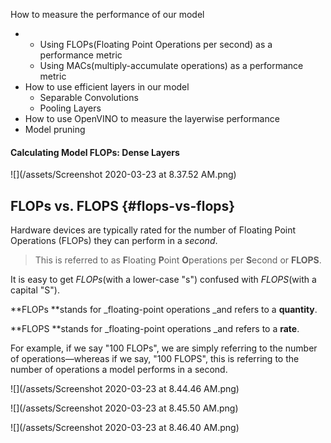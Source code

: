 How to measure the performance of our model

* * Using FLOPs\(Floating Point Operations per second\) as a performance metric
  * Using MACs\(multiply-accumulate operations\) as a performance metric
* How to use efficient layers in our model
  * Separable Convolutions
  * Pooling Layers
* How to use OpenVINO to measure the layerwise performance
* Model pruning

#### Calculating Model FLOPs: Dense Layers

![](/assets/Screenshot 2020-03-23 at 8.37.52 AM.png)

## FLOPs vs. FLOPS {#flops-vs-flops}

Hardware devices are typically rated for the number of Floating Point Operations \(FLOPs\) they can perform in a _second_.

> This is referred to as **F**loating **P**oint **O**perations per **S**econd or **FLOPS**.

It is easy to get _FLOPs_\(with a lower-case "s"\) confused with _FLOPS_\(with a capital "S"\).

**FLOPs **stands for \_floating-point operations \_and refers to a **quantity**.

**FLOPS **stands for \_floating-point operations \_and refers to a **rate**.

For example, if we say "100 FLOPs", we are simply referring to the number of operations—whereas if we say, "100 FLOPS", this is referring to the number of operations a model performs in a second.

![](/assets/Screenshot 2020-03-23 at 8.44.46 AM.png)

![](/assets/Screenshot 2020-03-23 at 8.45.50 AM.png)

![](/assets/Screenshot 2020-03-23 at 8.46.40 AM.png)

